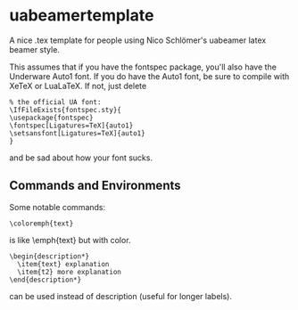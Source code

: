 uabeamertemplate
================

A nice .tex template for people using Nico Schlömer's uabeamer latex beamer style.

This assumes that if you have the fontspec package, you'll also have the Underware Auto1 font. 
If you do have the Auto1 font, be sure to compile with XeTeX or LuaLaTeX. If not, just delete 

    % the official UA font:
    \IfFileExists{fontspec.sty}{
    \usepackage{fontspec}
    \fontspec[Ligatures=TeX]{auto1}
    \setsansfont[Ligatures=TeX]{auto1}
    }
    
and be sad about how your font sucks. 

Commands and Environments
-------------------------
Some notable commands:

    \coloremph{text}

is like \emph{text} but with color.

    \begin{description*}
      \item{text} explanation
	  \item{t2} more explanation
    \end{description*}

can be used instead of description (useful for longer labels). 
